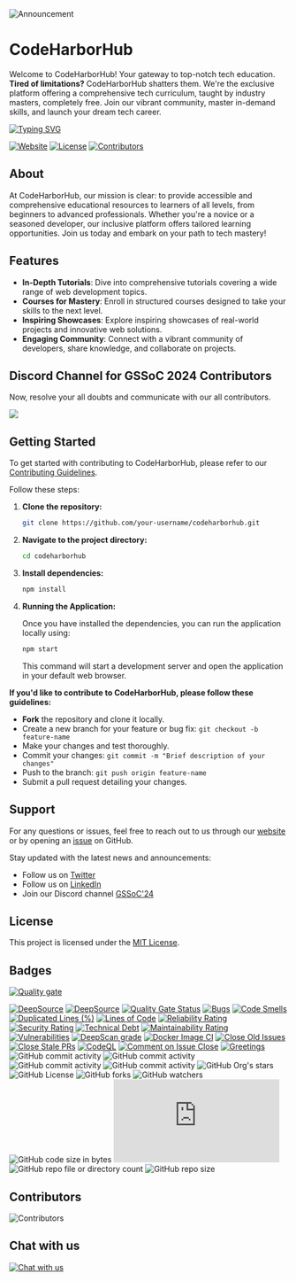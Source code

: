 <img src="https://readme-typing-svg.demolab.com?font=Fira+Code&size=24&weight=900&pause=1000&color=0FF26C&random=false&center=false&width=1500&height=100&lines=Announcement:+Contributors,+please+ensure+tasks+are+completed+within+assigned+timeframes+as+per+project+sidebar." alt="Announcement" />

# CodeHarborHub

Welcome to CodeHarborHub! Your gateway to top-notch tech education. **Tired of limitations?** CodeHarborHub shatters them. We're the exclusive platform offering a comprehensive tech curriculum, taught by industry masters, completely free. Join our vibrant community, master in-demand skills, and launch your dream tech career.

<a href="https://github.com/Ajay-Dhangar"><img src="https://readme-typing-svg.demolab.com?font=Fira+Code&pause=1000&color=DEF72C&random=false&center=false &width=1000&lines=Hi%2C+there.+If+you+like+CodeHarborHub,+give+it+a+Star" alt="Typing SVG" /></a>

[![Website](https://img.shields.io/website?url=https%3A%2F%2Fwww.codeharborhub.live%2F)](https://www.codeharborhub.live/)
[![License](https://img.shields.io/github/license/CodeHarborHub/codeharborhub)](https://github.com/CodeHarborHub/codeharborhub/blob/main/LICENSE)
[![Contributors](https://img.shields.io/github/contributors/CodeHarborHub/codeharborhub)](https://github.com/CodeHarborHub/codeharborhub/graphs/contributors)

## About

At CodeHarborHub, our mission is clear: to provide accessible and comprehensive educational resources to learners of all levels, from beginners to advanced professionals. Whether you're a novice or a seasoned developer, our inclusive platform offers tailored learning opportunities. Join us today and embark on your path to tech mastery!

## Features

- **In-Depth Tutorials**: Dive into comprehensive tutorials covering a wide range of web development topics.
- **Courses for Mastery**: Enroll in structured courses designed to take your skills to the next level.
- **Inspiring Showcases**: Explore inspiring showcases of real-world projects and innovative web solutions.
- **Engaging Community**: Connect with a vibrant community of developers, share knowledge, and collaborate on projects.

## Discord Channel for GSSoC 2024 Contributors

Now, resolve your all doubts and communicate with our all contributors.

[![](https://img.shields.io/badge/Discord-5865F2.svg?style=for-the-badge&logo=Discord&logoColor=white)](https://discord.com/channels/1231112132595028008/1238672287037919333)

## Getting Started

To get started with contributing to CodeHarborHub, please refer to our [Contributing Guidelines](CONTRIBUTING.md).

Follow these steps:

1. **Clone the repository:** 
   ```bash
   git clone https://github.com/your-username/codeharborhub.git
   ```

2. **Navigate to the project directory:**
   ```bash
   cd codeharborhub
   ```

3. **Install dependencies:**
   ```bash
   npm install
   ```

4. **Running the Application:**

    Once you have installed the dependencies, you can run the application locally using:

    ```bash
    npm start
    ```

    This command will start a development server and open the application in your default web browser.

**If you'd like to contribute to CodeHarborHub, please follow these guidelines:**

- **Fork** the repository and clone it locally.
- Create a new branch for your feature or bug fix: `git checkout -b feature-name`
- Make your changes and test thoroughly.
- Commit your changes: `git commit -m "Brief description of your changes"`
- Push to the branch: `git push origin feature-name`
- Submit a pull request detailing your changes.

## Support

For any questions or issues, feel free to reach out to us through our [website](https://www.codeharborhub.live/) or by opening an [issue](https://github.com/CodeHarborHub/codeharborhub/issues) on GitHub.

Stay updated with the latest news and announcements:

- Follow us on [Twitter](https://twitter.com/CodesWithAjay)
- Follow us on [LinkedIn](https://www.linkedin.com/groups/14232119/)
- Join our Discord channel [GSSoC'24](https://discord.com/channels/1231112132595028008/1238672287037919333)

## License

This project is licensed under the [MIT License](LICENSE).

## Badges

[![Quality gate](https://sonarcloud.io/api/project_badges/quality_gate?project=CodeHarborHub_codeharborhub)](https://sonarcloud.io/summary/new_code?id=CodeHarborHub_codeharborhub)

[![DeepSource](https://app.deepsource.com/gh/CodeHarborHub/codeharborhub.svg/?label=active+issues&show_trend=true&token=D5-vPYsEG8PSYlzqpUGIbsiB)](https://app.deepsource.com/gh/CodeHarborHub/codeharborhub/) [![DeepSource](https://app.deepsource.com/gh/CodeHarborHub/codeharborhub.svg/?label=resolved+issues&show_trend=true&token=D5-vPYsEG8PSYlzqpUGIbsiB)](https://app.deepsource.com/gh/CodeHarborHub/codeharborhub/) [![Quality Gate Status](https://sonarcloud.io/api/project_badges/measure?project=CodeHarborHub_codeharborhub&metric=alert_status)](https://sonarcloud.io/summary/new_code?id=CodeHarborHub_codeharborhub) [![Bugs](https://sonarcloud.io/api/project_badges/measure?project=CodeHarborHub_codeharborhub&metric=bugs)](https://sonarcloud.io/summary/new_code?id=CodeHarborHub_codeharborhub) [![Code Smells](https://sonarcloud.io/api/project_badges/measure?project=CodeHarborHub_codeharborhub&metric=code_smells)](https://sonarcloud.io/summary/new_code?id=CodeHarborHub_codeharborhub) [![Duplicated Lines (%)](https://sonarcloud.io/api/project_badges/measure?project=CodeHarborHub_codeharborhub&metric=duplicated_lines_density)](https://sonarcloud.io/summary/new_code?id=CodeHarborHub_codeharborhub) [![Lines of Code](https://sonarcloud.io/api/project_badges/measure?project=CodeHarborHub_codeharborhub&metric=ncloc)](https://sonarcloud.io/summary/new_code?id=CodeHarborHub_codeharborhub) [![Reliability Rating](https://sonarcloud.io/api/project_badges/measure?project=CodeHarborHub_codeharborhub&metric=reliability_rating)](https://sonarcloud.io/summary/new_code?id=CodeHarborHub_codeharborhub) [![Security Rating](https://sonarcloud.io/api/project_badges/measure?project=CodeHarborHub_codeharborhub&metric=security_rating)](https://sonarcloud.io/summary/new_code?id=CodeHarborHub_codeharborhub) [![Technical Debt](https://sonarcloud.io/api/project_badges/measure?project=CodeHarborHub_codeharborhub&metric=sqale_index)](https://sonarcloud.io/summary/new_code?id=CodeHarborHub_codeharborhub) [![Maintainability Rating](https://sonarcloud.io/api/project_badges/measure?project=CodeHarborHub_codeharborhub&metric=sqale_rating)](https://sonarcloud.io/summary/new_code?id=CodeHarborHub_codeharborhub) [![Vulnerabilities](https://sonarcloud.io/api/project_badges/measure?project=CodeHarborHub_codeharborhub&metric=vulnerabilities)](https://sonarcloud.io/summary/new_code?id=CodeHarborHub_codeharborhub) [![DeepScan grade](https://deepscan.io/api/teams/24046/projects/27285/branches/870905/badge/grade.svg)](https://deepscan.io/dashboard#view=project&tid=24046&pid=27285&bid=870905) [![Docker Image CI](https://github.com/CodeHarborHub/codeharborhub/actions/workflows/docker-image.yml/badge.svg)](https://github.com/CodeHarborHub/codeharborhub/actions/workflows/docker-image.yml) [![Close Old Issues](https://github.com/CodeHarborHub/codeharborhub/actions/workflows/close-old-issue.yml/badge.svg)](https://github.com/CodeHarborHub/codeharborhub/actions/workflows/close-old-issue.yml) [![Close Stale PRs](https://github.com/CodeHarborHub/codeharborhub/actions/workflows/close-old-pr.yml/badge.svg)](https://github.com/CodeHarborHub/codeharborhub/actions/workflows/close-old-pr.yml) [![CodeQL](https://github.com/CodeHarborHub/codeharborhub/actions/workflows/github-code-scanning/codeql/badge.svg)](https://github.com/CodeHarborHub/codeharborhub/actions/workflows/github-code-scanning/codeql) [![Comment on Issue Close](https://github.com/CodeHarborHub/codeharborhub/actions/workflows/autocomment-iss-close.yml/badge.svg)](https://github.com/CodeHarborHub/codeharborhub/actions/workflows/autocomment-iss-close.yml) [![Greetings](https://github.com/CodeHarborHub/codeharborhub/actions/workflows/greetings.yml/badge.svg)](https://github.com/CodeHarborHub/codeharborhub/actions/workflows/greetings.yml) ![GitHub commit activity](https://img.shields.io/github/commit-activity/t/CodeHarborHub/codeharborhub) ![GitHub commit activity](https://img.shields.io/github/commit-activity/w/CodeHarborHub/codeharborhub) ![GitHub commit activity](https://img.shields.io/github/commit-activity/m/CodeHarborHub/codeharborhub) ![GitHub commit activity](https://img.shields.io/github/commit-activity/y/CodeHarborHub/codeharborhub) ![GitHub Org's stars](https://img.shields.io/github/stars/CodeHarborHub%2Fcodeharborhub) ![GitHub License](https://img.shields.io/github/license/CodeHarborHub/codeharborhub) ![GitHub forks](https://img.shields.io/github/forks/CodeHarborHub/codeharborhub) ![GitHub watchers](https://img.shields.io/github/watchers/CodeHarborHub/codeharborhub) ![GitHub code size in bytes](https://img.shields.io/github/languages/code-size/CodeHarborHub/codeharborhub) ![GitHub file size in bytes](https://img.shields.io/github/size/CodeHarborHub/codeharborhub/docusaurus.config.js) ![GitHub repo file or directory count](https://img.shields.io/github/directory-file-count/CodeHarborHub/codeharborhub) ![GitHub repo size](https://img.shields.io/github/repo-size/CodeHarborHub/codeharborhub)

## Contributors

<!--
[![Contributors](https://contributors-img.web.app/image?repo=codeharborhub/codeharborhub)](https://github.com/CodeHarborHub/codeharborhub/graphs/contributors)
-->

![Contributors](https://opencollective.com/codeharborhub/contributors.svg?button=false&avatarHeight=50&width=600)

## Chat with us

[![Chat with us](https://github.com/CodeHarborHub/codeharborhub/assets/99037494/e898e0e8-7985-4adb-9730-a2588fcba78e)](https://www.patreon.com/ajay_dhangar/membership)

